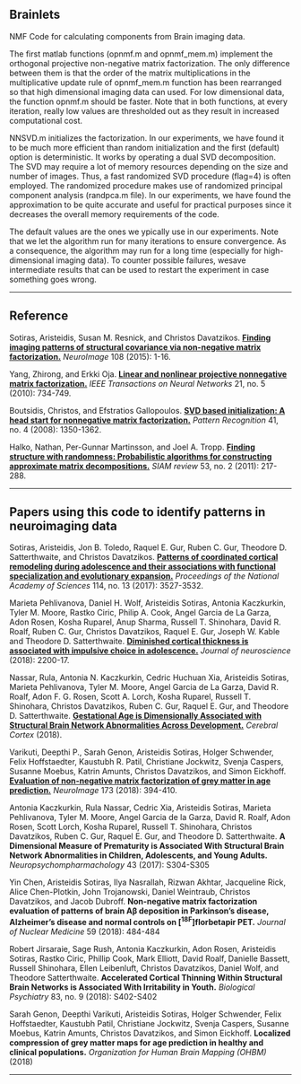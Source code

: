 ## Brainlets

NMF Code for calculating components from Brain imaging data.

The first matlab functions (opnmf.m and opnmf_mem.m) implement the orthogonal projective non-negative matrix factorization. The only difference between them is that the order of the matrix multiplications in the multiplicative update rule of opnmf_mem.m function has been rearranged so that high dimensional imaging data can used. For low dimensional data, the function opnmf.m should be faster. Note that in both functions, at every iteration, really low values are thresholded out as they result in increased computational cost.

NNSVD.m initializes the factorization. In our experiments, we have found it to be much more efficient than random initialization and the first (default) option is deterministic. It works by operating a dual SVD decomposition. The SVD may require a lot of memory resources depending on the size and number of images. Thus, a fast randomized SVD procedure (flag=4) is often employed. The randomized procedure makes use of randomized principal component analysis (randpca.m file).  In our experiments, we have found the approximation to be quite accurate and useful for practical purposes since it decreases the overall memory requirements of the code.

The default values are the ones we ypically use in our experiments. Note that we let the algorithm run for many iterations to ensure convergence. As a consequence, the algorithm may run for a long time (especially for high-dimensional imaging data). To counter possible failures, wesave intermediate results that can be used to restart the experiment in case something goes wrong.

----

## Reference

Sotiras, Aristeidis, Susan M. Resnick, and Christos Davatzikos. **[Finding imaging patterns of structural covariance via non-negative matrix factorization.](https://www.ncbi.nlm.nih.gov/pmc/articles/PMC4357179/)** *NeuroImage* 108 (2015): 1-16.

Yang, Zhirong, and Erkki Oja. **[Linear and nonlinear projective nonnegative matrix factorization.](https://ieeexplore.ieee.org/document/5438836/)** *IEEE Transactions on Neural Networks* 21, no. 5 (2010): 734-749.

Boutsidis, Christos, and Efstratios Gallopoulos. **[SVD based initialization: A head start for nonnegative matrix factorization.](https://www.sciencedirect.com/science/article/pii/S0031320307004359)** *Pattern Recognition* 41, no. 4 (2008): 1350-1362.

Halko, Nathan, Per-Gunnar Martinsson, and Joel A. Tropp. **[Finding structure with randomness: Probabilistic algorithms for constructing approximate matrix decompositions.](https://epubs.siam.org/doi/abs/10.1137/090771806)** *SIAM review* 53, no. 2 (2011): 217-288.

----

## Papers using this code to identify patterns in neuroimaging data

Sotiras, Aristeidis, Jon B. Toledo, Raquel E. Gur, Ruben C. Gur, Theodore D. Satterthwaite, and Christos Davatzikos. **[Patterns of coordinated cortical remodeling during adolescence and their associations with functional specialization and evolutionary expansion.](http://www.pnas.org/content/114/13/3527/)** *Proceedings of the National Academy of Sciences* 114, no. 13 (2017): 3527-3532.

Marieta Pehlivanova, Daniel H. Wolf, Aristeidis Sotiras, Antonia Kaczkurkin, Tyler M. Moore, Rastko Ciric, Philip A. Cook, Angel Garcia de La Garza, Adon Rosen, Kosha Ruparel, Anup Sharma, Russell T. Shinohara, David R. Roalf, Ruben C. Gur, Christos Davatzikos, Raquel E. Gur, Joseph W. Kable and Theodore D. Satterthwaite. **[Diminished cortical thickness is associated with impulsive choice in adolescence.](http://www.jneurosci.org/content/early/2018/02/12/JNEUROSCI.2200-17.2018)** *Journal of neuroscience* (2018): 2200-17.

Nassar, Rula, Antonia N. Kaczkurkin, Cedric Huchuan Xia, Aristeidis Sotiras, Marieta Pehlivanova, Tyler M. Moore, Angel Garcia de La Garza, David R. Roalf, Adon F. G. Rosen, Scott A. Lorch, Kosha Ruparel, Russell T. Shinohara, Christos Davatzikos, Ruben C. Gur, Raquel E. Gur, and Theodore D. Satterthwaite. **[Gestational Age is Dimensionally Associated with Structural Brain Network Abnormalities Across Development.](https://academic.oup.com/cercor/advance-article/doi/10.1093/cercor/bhy091/4980862)** *Cerebral Cortex* (2018).

Varikuti, Deepthi P., Sarah Genon, Aristeidis Sotiras, Holger Schwender, Felix Hoffstaedter, Kaustubh R. Patil, Christiane Jockwitz, Svenja Caspers, Susanne Moebus, Katrin Amunts, Christos Davatzikos, and Simon Eickhoff. **[Evaluation of non-negative matrix factorization of grey matter in age prediction.](https://www.sciencedirect.com/science/article/pii/S1053811918301927)** *NeuroImage* 173 (2018): 394-410.

Antonia Kaczkurkin, Rula Nassar, Cedric Xia, Aristeidis Sotiras, Marieta Pehlivanova, Tyler M. Moore, Angel Garcia de la Garza, David R. Roalf, Adon Rosen, Scott Lorch, Kosha Ruparel, Russell T. Shinohara, Christos Davatzikos, Ruben C. Gur, Raquel E. Gur, and Theodore D. Satterthwaite. **A Dimensional Measure of Prematurity is Associated With Structural Brain Network Abnormalities in Children, Adolescents, and Young Adults.** *Neuropsychompharmachology* 43 (2017): S304-S305

Yin Chen, Aristeidis Sotiras, Ilya Nasrallah, Rizwan Akhtar, Jacqueline Rick, Alice Chen-Plotkin, John Trojanowski, Daniel Weintraub, Christos Davatzikos, and Jacob Dubroff. **Non-negative matrix factorization evaluation of patterns of brain Aβ deposition in Parkinson’s disease, Alzheimer’s disease and normal controls on \[<sup>18F</sup>\]florbetapir PET.** *Journal of Nuclear Medicine* 59 (2018): 484-484

Robert Jirsaraie, Sage Rush, Antonia Kaczkurkin, Adon Rosen, Aristeidis Sotiras, Rastko Ciric, Phillip Cook, Mark Elliott, David Roalf, Danielle Bassett, Russell Shinohara, Ellen Leibenluft, Christos Davatzikos, Daniel Wolf, and Theodore Satterthwaite. **Accelerated Cortical Thinning Within Structural Brain Networks is Associated With Irritability in Youth.** *Biological Psychiatry* 83, no. 9 (2018): S402-S402

Sarah Genon, Deepthi Varikuti, Aristeidis Sotiras, Holger Schwender, Felix Hoffstaedter, Kaustubh Patil, Christiane Jockwitz, Svenja Caspers, Susanne Moebus, Katrin Amunts, Christos Davatzikos, and Simon Eickhoff. **Localized compression of grey matter maps for age prediction in healthy and clinical populations.** *Organization for Human Brain Mapping (OHBM)* (2018) 

----
